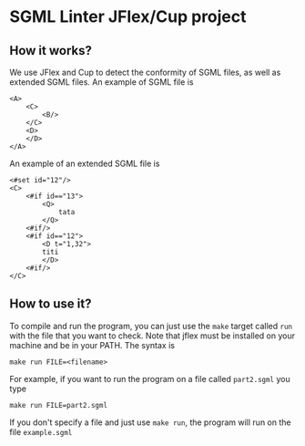 # SGML Linter JFlex/Cup project

## How it works?
We use JFlex and Cup to detect the conformity of SGML files, as well as extended SGML files.
An example of SGML file is
```
<A>
	<C>
		<B/>
	</C>
	<D>
	</D>
</A>
```
An example of an extended SGML file is
```
<#set id="12"/>
<C>
	<#if id=="13">
		<Q>
			tata
		</Q>
	<#if/>
	<#if id=="12">
		<D t="1,32">
		titi
		</D>
	<#if/>
</C>
```
## How to use it?
To compile and run the program, you can just use the `make` target called `run` with the file that you want to check. Note that jflex must be installed on your machine and be in your PATH.
The syntax is
```
make run FILE=<filename>
```
For example, if you want to run the program on a file called `part2.sgml` you type
```
make run FILE=part2.sgml
```
If you don't specify a file and just use `make run`, the program will run on the file `example.sgml`
